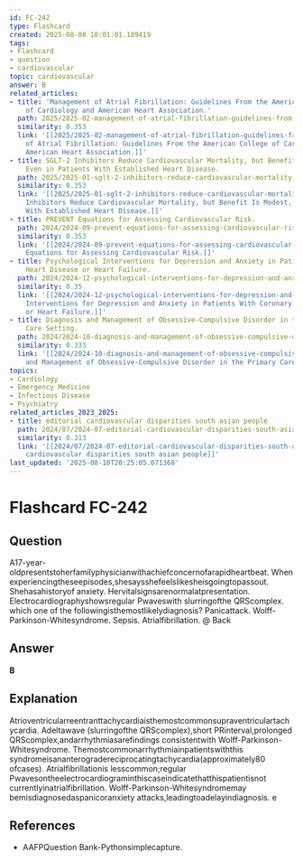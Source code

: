 ```yaml
---
id: FC-242
type: Flashcard
created: 2025-08-08 10:01:01.189419
tags:
- Flashcard
- question
- cardiovascular
topic: cardiovascular
answer: B
related_articles:
- title: 'Management of Atrial Fibrillation: Guidelines From the American College
    of Cardiology and American Heart Association.'
  path: 2025/2025-02-management-of-atrial-fibrillation-guidelines-from-the-americ.md
  similarity: 0.353
  link: '[[2025/2025-02-management-of-atrial-fibrillation-guidelines-from-the-americ|Management
    of Atrial Fibrillation: Guidelines From the American College of Cardiology and
    American Heart Association.]]'
- title: SGLT-2 Inhibitors Reduce Cardiovascular Mortality, but Benefit Is Modest,
    Even in Patients With Established Heart Disease.
  path: 2025/2025-01-sglt-2-inhibitors-reduce-cardiovascular-mortality-but-benefi.md
  similarity: 0.353
  link: '[[2025/2025-01-sglt-2-inhibitors-reduce-cardiovascular-mortality-but-benefi|SGLT-2
    Inhibitors Reduce Cardiovascular Mortality, but Benefit Is Modest, Even in Patients
    With Established Heart Disease.]]'
- title: PREVENT Equations for Assessing Cardiovascular Risk.
  path: 2024/2024-09-prevent-equations-for-assessing-cardiovascular-risk.md
  similarity: 0.353
  link: '[[2024/2024-09-prevent-equations-for-assessing-cardiovascular-risk|PREVENT
    Equations for Assessing Cardiovascular Risk.]]'
- title: Psychological Interventions for Depression and Anxiety in Patients With Coronary
    Heart Disease or Heart Failure.
  path: 2024/2024-12-psychological-interventions-for-depression-and-anxiety-in-pa.md
  similarity: 0.35
  link: '[[2024/2024-12-psychological-interventions-for-depression-and-anxiety-in-pa|Psychological
    Interventions for Depression and Anxiety in Patients With Coronary Heart Disease
    or Heart Failure.]]'
- title: Diagnosis and Management of Obsessive-Compulsive Disorder in the Primary
    Care Setting.
  path: 2024/2024-10-diagnosis-and-management-of-obsessive-compulsive-disorder-in.md
  similarity: 0.333
  link: '[[2024/2024-10-diagnosis-and-management-of-obsessive-compulsive-disorder-in|Diagnosis
    and Management of Obsessive-Compulsive Disorder in the Primary Care Setting.]]'
topics:
- Cardiology
- Emergency Medicine
- Infectious Disease
- Psychiatry
related_articles_2023_2025:
- title: editorial cardiovascular disparities south asian people
  path: 2024/07/2024-07-editorial-cardiovascular-disparities-south-asian-people.md
  similarity: 0.313
  link: '[[2024/07/2024-07-editorial-cardiovascular-disparities-south-asian-people|editorial
    cardiovascular disparities south asian people]]'
last_updated: '2025-08-10T20:25:05.071368'
---
```


# Flashcard FC-242

## Question

A17-year-oldpresentstoherfamilyphysicianwithachiefconcernofarapidheartbeat. When experiencingtheseepisodes,shesaysshefeelslikesheisgoingtopassout. Shehasahistoryof anxiety. Hervitalsignsarenormalatpresentation. Electrocardiographyshowsregular Pwaveswith slurringofthe QRScomplex. which one of the followingisthemostlikelydiagnosis? Panicattack. Wolff-Parkinson-Whitesyndrome. Sepsis. Atrialfibrillation. @ Back

## Answer

**B**

## Explanation

Atrioventricularreentranttachycardiaisthemostcommonsupraventriculartachycardia. Adeltawave (slurringofthe QRScomplex),short PRinterval,prolonged QRScomplex,andarrhythmiasarefindings consistentwith Wolff-Parkinson-Whitesyndrome. Themostcommonarrhythmiainpatientswiththis syndromeisananterogradereciprocatingtachycardia(approximately80 ofcases). Atrialfibrillationis lesscommon;regular Pwavesontheelectrocardiograminthiscaseindicatethatthispatientisnot currentlyinatrialfibrillation. Wolff-Parkinson-Whitesyndromemay bemisdiagnosedaspanicoranxiety attacks,leadingtoadelayindiagnosis. e

## References

- AAFPQuestion Bank-Pythonsimplecapture.

